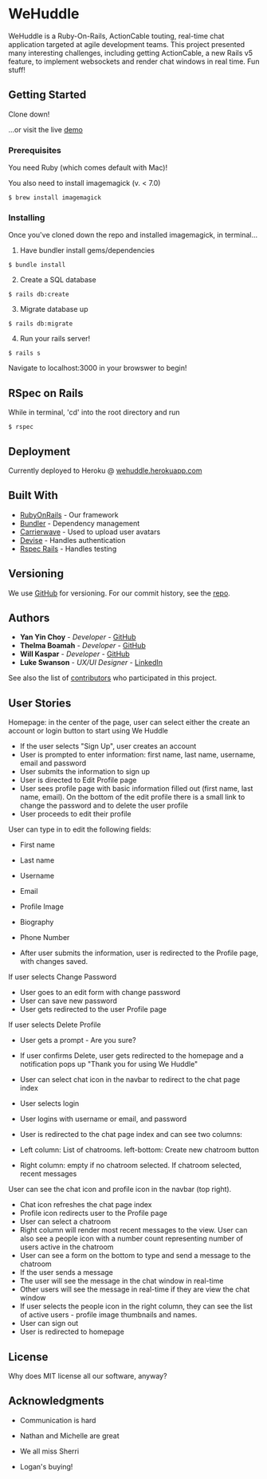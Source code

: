 # WeHuddle

WeHuddle is a Ruby-On-Rails, ActionCable touting, real-time chat application targeted at agile development teams.  This project presented many interesting challenges, including getting ActionCable, a new Rails v5 feature, to implement websockets and render chat windows in real time.  Fun stuff!

## Getting Started

Clone down!

...or visit the live [demo](http://wehuddle.herokuapp.com)


### Prerequisites

You need Ruby (which comes default with Mac)!

You also need to install imagemagick (v. < 7.0)
```
$ brew install imagemagick
```

### Installing

Once you've cloned down the repo and installed imagemagick, in terminal...

1. Have bundler install gems/dependencies
```
$ bundle install
```

2. Create a SQL database
```
$ rails db:create
```

3. Migrate database up
```
$ rails db:migrate
```

4. Run your rails server!
```
$ rails s
```
Navigate to localhost:3000 in your browswer to begin!

## RSpec on Rails

While in terminal, 'cd' into the root directory and run
```
$ rspec
```

## Deployment

Currently deployed to Heroku @ [wehuddle.herokuapp.com](https://wehuddle.herokuapp.com)

## Built With

* [RubyOnRails](https://github.com/rails/rails) - Our framework
* [Bundler](https://github.com/bundler/bundler) - Dependency management
* [Carrierwave](https://github.com/carrierwaveuploader/carrierwave) - Used to upload user avatars
* [Devise](https://github.com/plataformatec/devise) - Handles authentication
* [Rspec Rails](https://github.com/rspec/rspec-rails) - Handles testing

## Versioning

We use [GitHub](https://github.com/) for versioning. For our commit history, see the [repo](https://github.com/ychoy/wehuddle). 

## Authors

* **Yan Yin Choy** - *Developer* - [GitHub](https://github.com/ychoy)
* **Thelma Boamah** - *Developer* - [GitHub](https://github.com/thelmaboamah)
* **Will Kaspar** - *Developer* - [GitHub](https://github.com/wakaspar)
* **Luke Swanson** - *UX/UI Designer* - [LinkedIn](https://www.linkedin.com/in/lukekswanson/)

See also the list of [contributors](https://github.com/ychoy/wehuddle/contributors) who participated in this project.

## User Stories

Homepage: in the center of the page, user can select either the create an account or login button to start using We Huddle

* If the user selects "Sign Up", user creates an account 
* User is prompted to enter information: first name, last name, username, email and password
* User submits the information to sign up
* User is directed to Edit Profile page 
* User sees profile page with basic information filled out (first name, last name, email). On the bottom of the edit profile there is a small link to change the password and to delete the user profile
* User proceeds to edit their profile 

User can type in to edit the following fields:

* First name
* Last name
* Username
* Email
* Profile Image
* Biography
* Phone Number 

* After user submits the information, user is redirected to the Profile page, with changes saved.

If user selects Change Password

* User goes to an edit form with change password
* User can save new password
* User gets redirected to the user Profile page

If user selects Delete Profile

* User gets a prompt - Are you sure?
* If user confirms Delete, user gets redirected to the homepage and a notification pops up "Thank you for using We Huddle" 
* User can select chat icon in the navbar to redirect to the chat page index
* User selects login 
* User logins with username or email, and password 
* User is redirected to the chat page index and can see two columns:

* Left column: List of chatrooms. left-bottom: Create new chatroom button
* Right column: empty if no chatroom selected. If chatroom selected, recent messages

User can see the chat icon and profile icon in the navbar (top right). 

* Chat icon refreshes the chat page index 
* Profile icon redirects user to the Profile page 
* User can select a chatroom
* Right column will render most recent messages to the view. User can also see a people icon with a number count representing number of users active in the chatroom
* User can see a form on the bottom to type and send a message to the chatroom
* If the user sends a message 
* The user will see the message in the chat window in real-time
* Other users will see the message in real-time if they are view the chat window
* If user selects the people icon in the right column, they can see the list of active users - profile image thumbnails and names. 
* User can sign out
* User is redirected to homepage 

## License

Why does MIT license all our software, anyway?

## Acknowledgments

* Communication is hard
* Nathan and Michelle are great
* We all miss Sherri

* Logan's buying!
